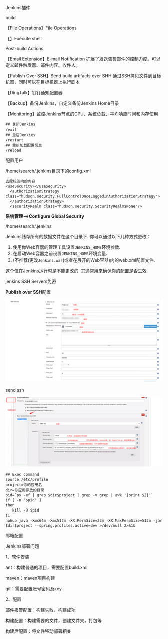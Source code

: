 Jenkins插件

build

【File Operations】File Operations

【】Execute shell

Post-build Actions

【Email Extension】E-mail Notification 扩展了发送告警邮件的控制力度。可以定义邮件触发器、邮件内容、收件人。

【Publish Over SSH】Send build artifacts over SHH 通过SSH拷贝文件到目标机器，同时可以在目标机器上执行脚本

【DingTalk】钉钉通知配置器

【Backup】备份Jenkins，自定义备份Jenkins Home目录

【Monitoring】监控Jenkins节点的CPU、系统负载、平均响应时间和内存使用



```
## 关闭Jenkins
/exit 
## 重启Jenkies
/restart 
## 重新加载配置信息
/reload 
```



配置用户

/home/search/.jenkins目录下的config.xml

```
去除标签内的内容
<useSecurity></useSecurity>
  <authorizationStrategy class="hudson.security.FullControlOnceLoggedInAuthorizationStrategy">
  </authorizationStrategy>
  <securityRealm class="hudson.security.SecurityRealm$None"/>
```



**系统管理—>Configure Global Security**



 /home/search/.jenkins

Jenkins储存所有的数据文件在这个目录下. 你可以通过以下几种方式更改：

1. 使用你Web容器的管理工具设置`JENKINS_HOME`环境参数.
2. 在启动Web容器之前设置`JENKINS_HOME`环境变量.
3. (不推荐)更改`Jenkins.war`(或者在展开的Web容器)内的web.xml配置文件.

这个值在Jenkins运行时是不能更改的. 其通常用来确保你的配置是否生效.





jenkins SSH Servers免密

**Publish over SSH**配置

![](../resource/Jenkin-SSH.png)

send ssh

![](../resource/Jenkins-sendssh.png)



```
## Exec command
source /etc/profile
project=你的应用名
dir=你应用存放的目录
pid=`ps -ef | grep $dir$project | grep -v grep | awk '{print $2}'`
if [ -n "$pid" ]
then
   kill -9 $pid
fi
nohup java -Xms64m -Xmx512m -XX:PermSize=32m -XX:MaxPermSize=512m -jar $dir$project --spring.profiles.active=dev >/dev/null 2>&1&
```



邮箱配置




Jenkins部署问题

1、软件安装

ant：构建普通的项目，需要配置build.xml

maven：maven项目构建

git：需要配置账号密码及key

2、配置

邮件报警配置：构建失败，构建成功

构建配置：构建需要的文件，创建文件夹，打包等

构建后配置：将文件移动部署相关